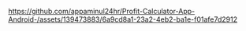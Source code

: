 https://github.com/appaminul24hr/Profit-Calculator-App-Android-/assets/139473883/6a9cd8a1-23a2-4eb2-ba1e-f01afe7d2912

